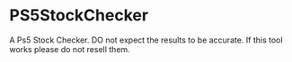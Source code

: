 # PS5StockChecker
A Ps5 Stock Checker. DO not expect the results to be accurate. If this tool works please do not resell them. 
